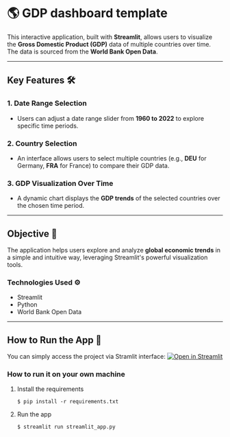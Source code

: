 # :earth_americas: GDP dashboard template


This interactive application, built with **Streamlit**, allows users to visualize the **Gross Domestic Product (GDP)** data of multiple countries over time. The data is sourced from the **World Bank Open Data**.

---

## **Key Features** 🛠️  

### **1. Date Range Selection**  
   - Users can adjust a date range slider from **1960 to 2022** to explore specific time periods.

### **2. Country Selection**  
   - An interface allows users to select multiple countries (e.g., **DEU** for Germany, **FRA** for France) to compare their GDP data.

### **3. GDP Visualization Over Time**  
   - A dynamic chart displays the **GDP trends** of the selected countries over the chosen time period.

---

## **Objective** 🎯  
The application helps users explore and analyze **global economic trends** in a simple and intuitive way, leveraging Streamlit's powerful visualization tools.

### **Technologies Used** ⚙️
- Streamlit
- Python
- World Bank Open Data
---

## **How to Run the App** 🚀  

You can simply access the project via Stramlit interface:
[![Open in Streamlit](https://static.streamlit.io/badges/streamlit_badge_black_white.svg)](https://gdp-dashboard-template.streamlit.app/)


### How to run it on your own machine

1. Install the requirements

   ```
   $ pip install -r requirements.txt
   ```

2. Run the app

   ```
   $ streamlit run streamlit_app.py
   ```
